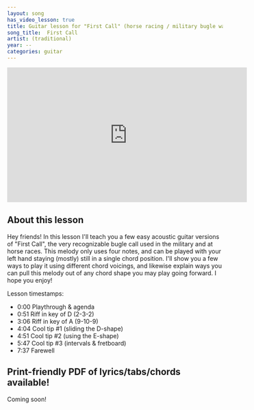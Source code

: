 ```yaml
---
layout: song
has_video_lesson: true
title: Guitar lesson for "First Call" (horse racing / military bugle wake-up call)
song_title:  First Call
artist: (traditional)
year: --
categories: guitar
---
```


<!-- patreon_lesson_available: true
patreon_lesson_url: https://www.patreon.com/posts/20756378 -->

<iframe width="560" height="315" src="https://www.youtube.com/embed/hGmfxLfWc3k?showinfo=0" frameborder="0" allowfullscreen></iframe>

## About this lesson

Hey friends! In this lesson I'll teach you a few easy acoustic guitar versions of "First Call", the very recognizable bugle call used in the military and at horse races. This melody only uses four notes, and can be played with your left hand staying (mostly) still in a single chord position. I'll show you a few ways to play it using different chord voicings, and likewise explain ways you can pull this melody out of any chord shape you may play going forward. I hope you enjoy!

Lesson timestamps:

- 0:00 Playthrough & agenda
- 0:51 Riff in key of D (2-3-2)
- 3:06 Riff in key of A (9-10-9)
- 4:04 Cool tip #1 (sliding the D-shape)
- 4:51 Cool tip #2 (using the E-shape)
- 5:47 Cool tip #3 (intervals & fretboard)
- 7:37 Farewell

## Print-friendly PDF of lyrics/tabs/chords available!

<!-- To download the print-friendly PDF I show in my video lesson, [become a supporter on my Patreon page](https://www.patreon.com/posts/26533929). One month minimum ($3, cancel anytime) gets you access to PDFs of all my new & recent lessons ([view a free sample & see list of all PDFs](http://playsongnotes.com/downloads)). Thanks for supporting me and this project! -->

Coming soon!


<!-- Easy guitar lesson of the horse racing / military bugle riff ("First Call") -->
